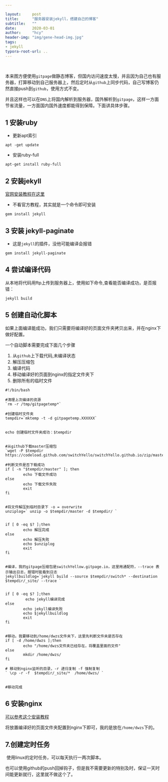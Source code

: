 ```yaml
---

layout:     post
title:      "服务器安装jekyll，搭建自己的博客"
subtitle:   ""
date:       2020-03-01
author:     "hcy"
header-img: "img/gene-head-img.jpg"
tags:
- jekyll
typora-root-url: ..
---
```










​	

​	本来图方便使用`gitpage`做静态博客，但国内访问速度太慢，并且因为自己也有服务器，打算移动到自己服务器上，然后定时从`github`上同步代码，自己写博客仍然直接push到`github`，使用方式不变。

​	并且这样也可以在`DNS`上将国内解析到服务器，国外解析到`gitpage`，这样一方面节省流量，一方面国内国外速度都能得到保障。下面讲具体步骤。



## 1 安装ruby

- 更新apt索引

```shell
apt -get update
```



- 安装ruby-full

```shell
apt-get install ruby-full
```



## 2 安装jekyll

[官网安装教程在这里](http://jekyllcn.com/docs/installation/)

- 不看官方教程，其实就是一个命令即可安装

```shell
gem install jekyll
```



## 3 安装 jekyll-paginate

- 这是`jekyll`的插件，没他可能编译会报错

```shell
gem install jekyll-paginate
```



## 4 尝试编译代码

从本地将代码用ftp上传到服务器上，使用如下命令,查看能否编译成功，是否报错：

```shell
jekyll build
```



## 5 创建自动化脚本

如果上面编译能成功，我们只需要将编译好的页面文件夹拷贝出来，并在nginx下做好配置。

一个自动脚本需要完成下面几个步骤

1. 从`github`上下载代码,未编译状态
2. 解压压缩包
3. 编译代码
4. 移动编译好的页面到nginx的指定文件夹下
5. 删除所有的临时文件



```shell
#!/bin/bash

#清理上次编译的资源
`rm -r /tmp/gitpagetemp*`

#创建临时文件夹
tempdir=`mktemp -t -d gitpagetemp.XXXXXX`


echo 创建临时文件夹成功：$tempdir


#从github下载master压缩包
`wget -P $tempdir https://codeload.github.com/switchYello/switchYello.github.io/zip/master`

#判断文件是否下载成功
if [ -n "$tempdir/master" ]; then
        echo 下载文件成功
else
        echo 下载文件失败
        exit
fi


#将文件解压到临时目录下 -o = overwrite
unziplog=` unzip -o $tempdir/master -d $tempdir/ `


if [ 0 -eq $? ];then
        echo 解压完成
else
        echo 解压失败
        echo $unziplog
        exit
fi


#编译，我的gitpage压缩包是switchYellow.gitpage.io，这里用通配符，--trace 表示输出日志，报错时能看到日志
jekyllbuildlog=`jekyll build --source $tempdir/switch* --destination $tempdir/_site/ --trace `


if [ 0 -eq $? ];then
         echo jekyll编译完成
else
        echo jekyll编译失败
        echo $jekyllbuildlog
        exit
fi


#移动。我要移动到/home/dwzs文件夹下，这里先判断文件夹是否存在
if [ -d /home/dwzs ];then
        echo "/home/dwzs文件夹已经存在，将覆盖里面的文件"
else
        mkdir /home/dwzs/
fi

# 移动到nginx监听的目录，-r 递归复制 -f 强制复制
` \cp -r -f  $tempdir/_site/*  /home/dwzs/ `


#移动完成

```





## 6 安装nginx

[可以参考这个安装教程](http://blog.dwzs.fun/2019/06/02/ubuntu-18-%E5%AE%89%E8%A3%85nginx/)

将放置编译好的页面文件夹配置到nginx下即可，我的是放在`/home/dwzs`下的。



## 7.创建定时任务

​	使用linux的定时任务，可以每天执行一两次脚本。

也可以使用github的push回掉钩子，但是我不需要更新的特别及时，保证一天时间能更新就行，这里就不做这个了。



